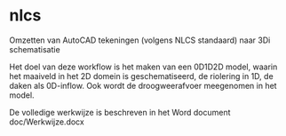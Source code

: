# nlcs
Omzetten van AutoCAD tekeningen (volgens NLCS standaard) naar 3Di schematisatie

Het doel van deze workflow is het maken van een 0D1D2D model, waarin het maaiveld in het 2D domein is geschematiseerd, de riolering in 1D, de daken als 0D-inflow. Ook wordt de droogweerafvoer meegenomen in het model.

De volledige werkwijze is beschreven in het Word document doc/Werkwijze.docx

